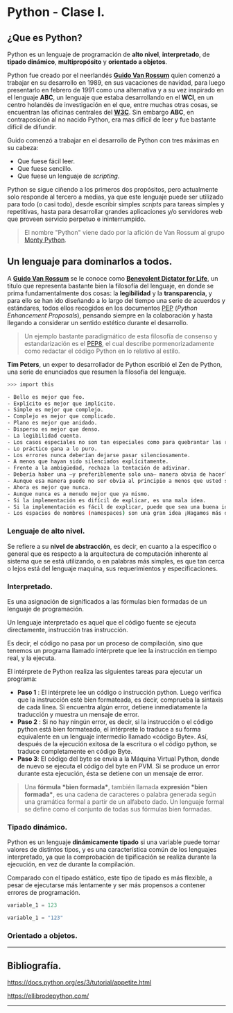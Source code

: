 # Python - Clase I.

## ¿Que es Python?

Python es un lenguaje de programación de __alto nivel__, __interpretado__, de __tipado dinámico__, __multipropósito__ y __orientado a objetos__.

Python fue creado por el neerlandés [__Guido Van Rossum__](https://es.wikipedia.org/wiki/Guido_van_Rossum) quien comenzó a trabajar en su desarrollo en 1989, en sus vacaciones de navidad, para luego presentarlo en febrero de 1991 como una alternativa y a su vez inspirado en el lenguaje __ABC__, un lenguaje que estaba desarrollando en el __WCI__, en un centro holandés de investigación en el que, entre muchas otras cosas, se encuentran las oficinas centrales del [__W3C__](https://es.wikipedia.org/wiki/World_Wide_Web_Consortium). Sin embargo __ABC__, en contraposición al no nacido Python, era mas difícil de leer y fue bastante difícil de difundir. 

Guido comenzó a trabajar en el desarrollo de Python con tres máximas en su cabeza:

- Que fuese fácil leer. 
- Que fuese sencillo.
- Que fuese un lenguaje de _scripting_.

Python se sigue ciñendo a los primeros dos propósitos, pero actualmente solo responde al tercero a medias, ya que este lenguaje puede ser utilizado para todo (o casi todo), desde escribir simples _scripts_ para tareas simples y repetitivas, hasta para desarrollar grandes aplicaciones y/o servidores web que proveen servicio perpetuo e ininterrumpido. 

> El nombre "Python" viene dado por la afición de Van Rossum al grupo [Monty Python](https://es.wikipedia.org/wiki/Monty_Python).

## Un lenguaje para dominarlos a todos.

A [__Guido Van Rossum__](https://es.wikipedia.org/wiki/Guido_van_Rossum) se le conoce como [__Benevolent Dictator for Life__](https://es.wikipedia.org/wiki/Benevolent_Dictator_for_Life), un titulo que representa bastante bien la filosofía del lenguaje, en donde se prima fundamentalmente dos cosas: la __legibilidad__ y la __transparencia__, y para ello se han ido diseñando a lo largo del tiempo una serie de acuerdos y estándares, todos ellos recogidos en los documentos [PEP](https://peps.python.org/) (_Python Enhancement Proposals_), pensando siempre en la colaboración y hasta llegando a considerar un sentido estético durante el desarrollo.  

> Un ejemplo bastante paradigmático de esta filosofía de consenso y estandarización es el [PEP8](https://peps.python.org/pep-0008/), el cual describe pormenorizadamente como redactar el código Python en lo relativo al estilo. 

__Tim Peters__, un exper to desarrollador de Python escribió el Zen de Python, una serie de enunciados que resumen la filosofía del lenguaje.

```sh
>>> import this

- Bello es mejor que feo.
- Explícito es mejor que implícito.
- Simple es mejor que complejo.
- Complejo es mejor que complicado.
- Plano es mejor que anidado.
- Disperso es mejor que denso.
- La legibilidad cuenta.
- Los casos especiales no son tan especiales como para quebrantar las reglas.
- Lo práctico gana a lo puro.
- Los errores nunca deberían dejarse pasar silenciosamente.
- A menos que hayan sido silenciados explícitamente.
- Frente a la ambigüedad, rechaza la tentación de adivinar.
- Debería haber una —y preferiblemente solo una— manera obvia de hacerlo.
- Aunque esa manera puede no ser obvia al principio a menos que usted sea holandés.
- Ahora es mejor que nunca.
- Aunque nunca es a menudo mejor que ya mismo.
- Si la implementación es difícil de explicar, es una mala idea.
- Si la implementación es fácil de explicar, puede que sea una buena idea.
- Los espacios de nombres (namespaces) son una gran idea ¡Hagamos más de esas cosas!

```



### Lenguaje de alto nivel.

Se refiere a su __nivel de abstracción__, es decir, en cuanto a la especifico o general que es respecto a la arquitectura de computación inherente al sistema que se está utilizando, o en palabras más simples, es que tan cerca o lejos está del lenguaje maquina, sus requerimientos y especificaciones.

### Interpretado.

Es una asignación de significados a las fórmulas bien formadas de un lenguaje de programación. 

Un lenguaje interpretado es aquel que el código fuente se ejecuta directamente, instrucción tras instrucción.

Es decir, el código no pasa por un proceso de compilación, sino que tenemos un programa llamado intérprete que lee la instrucción en tiempo real, y la ejecuta.

El intérprete de Python realiza las siguientes tareas para ejecutar un programa:

- **Paso 1** : El intérprete lee un código o instrucción python. Luego verifica que la instrucción esté bien formateada, es decir, comprueba la sintaxis de cada línea. Si encuentra algún error, detiene inmediatamente la traducción y muestra un mensaje de error.
- **Paso 2** : Si no hay ningún error, es decir, si la instrucción o el código python está bien formateado, el intérprete lo traduce a su forma equivalente en un lenguaje intermedio llamado «código Byte». Así, después de la ejecución exitosa de la escritura o el código python, se traduce completamente en código Byte.
- **Paso 3**: El código del byte se envía a la Máquina Virtual Python, donde de nuevo se ejecuta el código del byte en PVM. Si se produce un error durante esta ejecución, ésta se detiene con un mensaje de error.

> Una **fórmula \*bien formada\***, también llamada **expresión \*bien formada\***, es una cadena de caracteres o palabra generada según una gramática formal a partir de un alfabeto dado. Un lenguaje formal se define como el conjunto de todas sus fórmulas bien formadas.

### Tipado dinámico.

Python es un lenguaje __dinámicamente tipado__ si una variable puede tomar valores de distintos tipos, y es una característica común de los lenguajes interpretado, ya que la comprobación de tipificación se realiza durante la ejecución, en vez de durante la compilación. 

Comparado con el tipado estático, este tipo de tipado es más flexible, a pesar de ejecutarse más lentamente y ser más propensos a contener errores de programación.

````python
variable_1 = 123

variable_1 = "123"
````

### Orientado a objetos.





---

## Bibliografía. 

https://docs.python.org/es/3/tutorial/appetite.html

https://ellibrodepython.com/

---